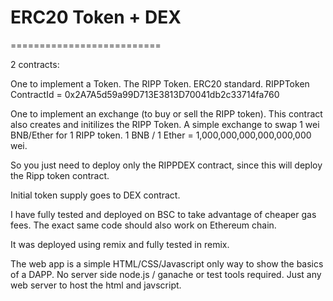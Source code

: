 # ERC20 Token + DEX
==========================

2 contracts:

One to implement a Token. The RIPP Token. ERC20 standard.
RIPPToken ContractId = 0x2A7A5d59a99D713E3813D70041db2c33714fa760


One to implement an exchange (to buy or sell the RIPP token). This contract also creates and initilizes the RIPP Token. 
A simple exchange to swap 1 wei BNB/Ether for 1 RIPP token. 1 BNB / 1 Ether = 1,000,000,000,000,000,000 wei.

So you just need to deploy only the RIPPDEX contract, since this will deploy the Ripp token contract. 

Initial token supply goes to DEX contract. 

I have fully tested and deployed on BSC to take advantage of cheaper gas fees. The exact same code should also work on Ethereum chain. 

It was deployed using remix and fully tested in remix. 

The web app is a simple HTML/CSS/Javascript only way to show the basics of a DAPP. No server side node.js / ganache or test tools required. Just any web server to host the html and javscript. 


